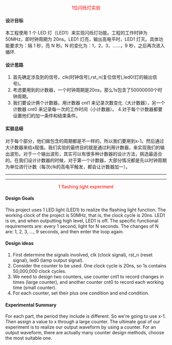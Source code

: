 <div align = "center" style = "color:red">1位闪烁灯实验</div>

#### <b>设计目标</b>
本工程使用 1 个 LED 灯（LED1）来实现闪烁灯功能。工程的工作时钟为 50MHz，即时钟周期为 20ns。LED1 灯亮，输出高电平时，LED1 灯灭。具体功能要求为：隔 1 秒，亮 N 秒。N 的变化为：1，2，3，……，9 秒，之后再次进入循环.

#### <b>设计思路</b>
1. 首先确定涉及到的信号，clk(时钟信号),rst_n(复位信号),led0(灯的输出信号)。
2. 考虑要用到的计数器，一个时钟周期是20ns，那么1s包含了50000000个时钟周期。
3. 我们要设计俩个计数器，用计数器 cnt1 来记录次数变化（大计数器），另一个计数器 cnt0 来记录每一次的工作时间（小计数器）。
4.对于每个计数器都要设置他们的加一条件和结束条件。


#### <b>实验总结</b>
对于每个部分，他们做包含的周期都是不一样的。所以我们要用到x-1。然后通过大计数器来给x赋值。我们实验的最终目的就是通过利用计数器，来实现我们的输出波形。对于一个输出波形，其实可以有很多种计数器的设计方法，挑选最适合的。在我们设计计数器的时候，对于第一个计数器，大部分情况都是先以时钟周期为单位进行计数（每次clk的高电平触发，都会让计数器加一）。

***
***
<div align = "center" style = "color:red">1 flashing light experiment</div>

#### <b>Design Goals</b>
This project uses 1 LED light (LED1) to realize the flashing light function. The working clock of the project is 50MHz, that is, the clock cycle is 20ns. LED1 is on, and when outputting high level, LED1 is off. The specific functional requirements are: every 1 second, light for N seconds. The changes of N are: 1, 2, 3, ..., 9 seconds, and then enter the loop again.

#### <b>Design ideas</b>
1. First determine the signals involved, clk (clock signal), rst_n (reset signal), led0 (lamp output signal).
2. Consider the counter to be used. One clock cycle is 20ns, so 1s contains 50,000,000 clock cycles.
3. We need to design two counters, use counter cnt1 to record changes in times (large counter), and another counter cnt0 to record each working time (small counter).
4. For each counter, set their plus one condition and end condition.


#### <b>Experimental Summary</b>
For each part, the period they include is different. So we're going to use x-1. Then assign a value to x through a large counter. The ultimate goal of our experiment is to realize our output waveform by using a counter. For an output waveform, there are actually many counter design methods, choose the most suitable one.
